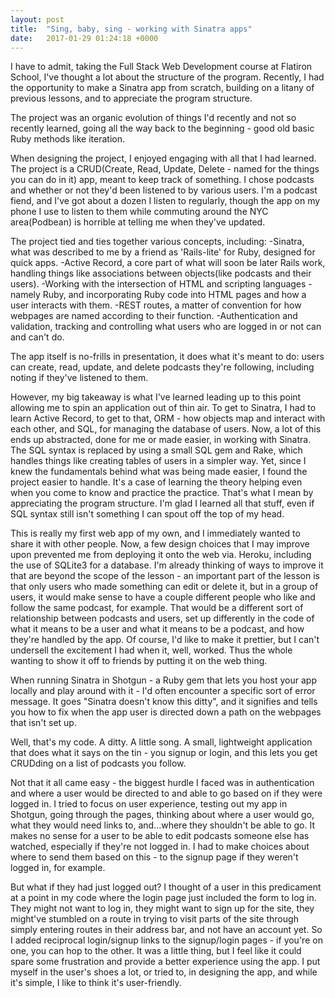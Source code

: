 ```yaml
---
layout: post
title:  "Sing, baby, sing - working with Sinatra apps"
date:   2017-01-29 01:24:18 +0000
---
```



I have to admit, taking the Full Stack Web Development course at Flatiron School, I've thought a lot about the structure of the program. Recently, I had the opportunity to make a Sinatra app from scratch, building on a litany of previous lessons, and to appreciate the program structure. 

The project was an organic evolution of things I'd recently and not so recently learned, going all the way back to the beginning - good old basic Ruby methods like iteration. 

When designing the project, I enjoyed engaging with all that I had learned. The project is a CRUD(Create, Read, Update, Delete - named for the things you can do in it) app, meant to keep track of something. I chose podcasts and whether or not they'd been listened to by various users. I'm a podcast fiend, and I've got about a dozen I listen to regularly, though the app on my phone I use to listen to them while commuting around the NYC area(Podbean) is horrible at telling me when they've updated. 

The project tied and ties together various concepts, including: 
-Sinatra, what was described to me by a friend as 'Rails-lite' for Ruby, designed for quick apps.
-Active Record, a core part of what will soon be later Rails work, handling things like associations between objects(like podcasts and their users).
-Working with the intersection of HTML and scripting languages - namely Ruby, and incorporating Ruby code into HTML pages and how a user interacts with them. 
-REST routes, a matter of convention for how webpages are named according to their function.
-Authentication and validation, tracking and controlling what users who are logged in or not can and can't do. 

The app itself is no-frills in presentation, it does what it's meant to do: users can create, read, update, and delete podcasts they're following, including noting if they've listened to them. 

However, my big takeaway is what I've learned leading up to this point allowing me to spin an application out of thin air. To get to Sinatra, I had to learn Active Record, to get to that, ORM - how objects map and interact with each other, and SQL, for managing the database of users. Now, a lot of this ends up abstracted, done for me or made easier, in working with Sinatra. The SQL syntax is replaced by using a small SQL gem and Rake, which handles things like creating tables of users in a simpler way. Yet, since I knew the fundamentals behind what was being made easier, I found the project easier to handle. It's a case of learning the theory helping even when you come to know and practice the practice. That's what I mean by appreciating the program structure. I'm glad I learned all that stuff, even if SQL syntax still isn't something I can spout off the top of my head.

This is really my first web app of my own, and I immediately wanted to share it with other people. Now, a few design choices that I may improve upon prevented me from deploying it onto the web via. Heroku, including the use of SQLite3 for a database. I'm already thinking of ways to improve it that are beyond the scope of the lesson - an important part of the lesson is that only users who made something can edit or delete it, but in a group of users, it would make sense to have a couple different people who like and follow the same podcast, for example. That would be a different sort of relationship between podcasts and users, set up differently in the code of what it means to be a user and what it means to be a podcast, and how they're handled by the app. Of course, I'd like to make it prettier, but I can't undersell the excitement I had when it, well, worked. Thus the whole wanting to show it off to friends by putting it on the web thing. 

When running Sinatra in Shotgun - a Ruby gem that lets you host your app locally and play around with it - I'd often encounter a specific sort of error message. It goes "Sinatra doesn't know this ditty", and it signifies and tells you how to fix when the app user is directed down a path on the webpages that isn't set up. 

Well, that's my code. A ditty. A little song. A small, lightweight application that does what it says on the tin - you signup or login, and this lets you get CRUDding on a list of podcasts you follow. 

Not that it all came easy - the biggest hurdle I faced was in authentication and where a user would be directed to and able to go based on if they were logged in. I tried to focus on user experience, testing out my app in Shotgun, going through the pages, thinking about where a user would go, what they would need links to, and...where they shouldn't be able to go. It makes no sense for a user to be able to edit podcasts someone else has watched, especially if they're not logged in. I had to make choices about where to send them based on this - to the signup page if they weren't logged in, for example. 

But what if they had just logged out? I thought of a user in this predicament at a point in my code where the login page just included the form to log in. They might not want to log in, they might want to sign up for the site, they might've stumbled on a route in trying to visit parts of the site through simply entering routes in their address bar, and not have an account yet. So I added reciprocal login/signup links to the signup/login pages - if you're on one, you can hop to the other. It was a little thing, but I feel like it could spare some frustration and provide a better experience using the app. I put myself in the user's shoes a lot, or tried to, in designing the app, and while it's simple, I like to think it's user-friendly.
